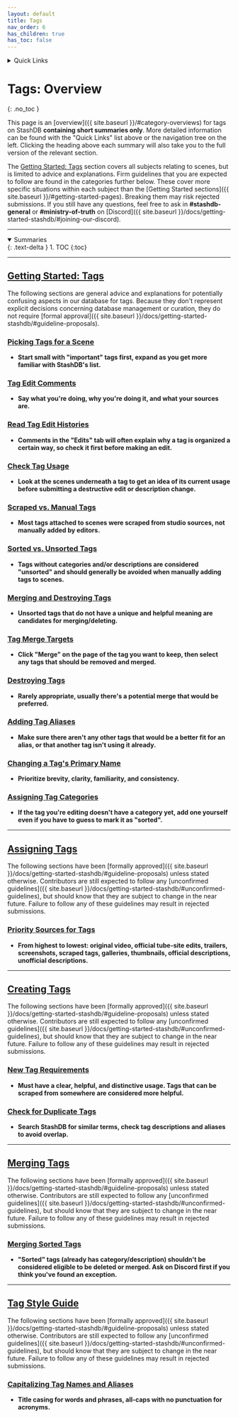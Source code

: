 ```yaml
---
layout: default
title: Tags
nav_order: 6
has_children: true
has_toc: false
---
```


<details markdown="block">
  <summary>
    Quick Links
  </summary>
  {: .text-delta }
1. [Getting Started: Tags](getting-started-tags)
2. [Assigning Tags](assigning-tags)
3. [Creating Tags](creating-tags)
4. [Editing Tags](editing-tags)
5. [Merging Tags](merging-tags)
</details>

# **Tags: Overview**
{: .no_toc }

This page is an [overview]({{ site.baseurl }}/#category-overviews) for tags on StashDB **containing short summaries only**. More detailed information can be found with the "Quick Links" list above or the navigation tree on the left. Clicking the heading above each summary will also take you to the full version of the relevant section.

The [Getting Started: Tags](getting-started-tags) section covers all subjects relating to scenes, but is limited to advice and explanations. Firm guidelines that you are expected to follow are found in the categories further below. These cover more specific situations within each subject than the [Getting Started sections]({{ site.baseurl }}/#getting-started-pages). Breaking them may risk rejected submissions. If you still have any questions, feel free to ask in **#stashdb-general** or **#ministry-of-truth** on [Discord]({{ site.baseurl }}/docs/getting-started-stashdb/#joining-our-discord).

***

<details open markdown="block">
  <summary>
    Summaries
  </summary>
  {: .text-delta }
1. TOC
{:toc}
</details>

***

## **[Getting Started: Tags](getting-started-tags)**
The following sections are general advice and explanations for potentially confusing aspects in our database for tags. Because they don't represent explicit decisions concerning database management or curation, they do not require [formal approval]({{ site.baseurl }}/docs/getting-started-stashdb/#guideline-proposals).

### [Picking Tags for a Scene](getting-started-tags#picking-tags-for-a-scene)
  - **Start small with "important" tags first, expand as you get more familiar with StashDB's list.**

### [Tag Edit Comments](getting-started-tags#tag-edit-comments)
  - **Say what you're doing, why you're doing it, and what your sources are.**

### [Read Tag Edit Histories](getting-started-tags#read-tag-edit-histories)
  - **Comments in the "Edits" tab will often explain why a tag is organized a certain way, so check it first before making an edit.**

### [Check Tag Usage](getting-started-tags#check-tag-usage)
  - **Look at the scenes underneath a tag to get an idea of its current usage before submitting a destructive edit or description change.**

### [Scraped vs. Manual Tags](getting-started-tags#scraped-vs-manual-tags)
  - **Most tags attached to scenes were scraped from studio sources, not manually added by editors.**

### [Sorted vs. Unsorted Tags](getting-started-tags#sorted-vs-unsorted-tags)
  - **Tags without categories and/or descriptions are considered "unsorted" and should generally be avoided when manually adding tags to scenes.**

### [Merging and Destroying Tags](getting-started-tags#merging-and-destroying-tags)
  - **Unsorted tags that do not have a unique and helpful meaning are candidates for merging/deleting.**

### [Tag Merge Targets](getting-started-tags#tag-merge-targets)
  - **Click "Merge" on the page of the tag you want to keep, then select any tags that should be removed and merged.**

### [Destroying Tags](getting-started-tags#destroying-tags)
  - **Rarely appropriate, usually there's a potential merge that would be preferred.**

### [Adding Tag Aliases](getting-started-tags#adding-tag-aliases)
  - **Make sure there aren't any other tags that would be a better fit for an alias, or that another tag isn't using it already.**

### [Changing a Tag's Primary Name](getting-started-tags#changing-a-tags-primary-name)
  - **Prioritize brevity, clarity, familiarity, and consistency.**

### [Assigning Tag Categories](getting-started-tags#assigning-tag-categories)
  - **If the tag you're editing doesn't have a category yet, add one yourself even if you have to guess to mark it as "sorted".**

***

## **[Assigning Tags](assigning-tags)**
The following sections have been [formally approved]({{ site.baseurl }}/docs/getting-started-stashdb/#guideline-proposals) unless stated otherwise. Contributors are still expected to follow any [unconfirmed guidelines]({{ site.baseurl }}/docs/getting-started-stashdb/#unconfirmed-guidelines), but should know that they are subject to change in the near future. Failure to follow any of these guidelines may result in rejected submissions.

### [Priority Sources for Tags](assigning-tags#priority-sources-for-tags)
  - **From highest to lowest: original video, official tube-site edits, trailers, screenshots, scraped tags, galleries, thumbnails, official descriptions, unofficial descriptions.**

***

## **[Creating Tags](creating-tags)**
The following sections have been [formally approved]({{ site.baseurl }}/docs/getting-started-stashdb/#guideline-proposals) unless stated otherwise. Contributors are still expected to follow any [unconfirmed guidelines]({{ site.baseurl }}/docs/getting-started-stashdb/#unconfirmed-guidelines), but should know that they are subject to change in the near future. Failure to follow any of these guidelines may result in rejected submissions.

### [New Tag Requirements](creating-tags#new-tag-requirements)
  - **Must have a clear, helpful, and distinctive usage. Tags that can be scraped from somewhere are considered more helpful.**

### [Check for Duplicate Tags](creating-tags#check-for-duplicate-tags)
  - **Search StashDB for similar terms, check tag descriptions and aliases to avoid overlap.**

***

## **[Merging Tags](merging-tags)**
The following sections have been [formally approved]({{ site.baseurl }}/docs/getting-started-stashdb/#guideline-proposals) unless stated otherwise. Contributors are still expected to follow any [unconfirmed guidelines]({{ site.baseurl }}/docs/getting-started-stashdb/#unconfirmed-guidelines), but should know that they are subject to change in the near future. Failure to follow any of these guidelines may result in rejected submissions.

### [Merging Sorted Tags](merging-tags#merging-sorted-tags)
  - **"Sorted" tags (already has category/description) shouldn't be considered eligible to be deleted or merged. Ask on Discord first if you think you've found an exception.**

***

## **[Tag Style Guide](tag-style-guide)**
The following sections have been [formally approved]({{ site.baseurl }}/docs/getting-started-stashdb/#guideline-proposals) unless stated otherwise. Contributors are still expected to follow any [unconfirmed guidelines]({{ site.baseurl }}/docs/getting-started-stashdb/#unconfirmed-guidelines), but should know that they are subject to change in the near future. Failure to follow any of these guidelines may result in rejected submissions.

### [Capitalizing Tag Names and Aliases](tag-style-guide#capitalizing-tag-names-and-aliases)
  - **Title casing for words and phrases, all-caps with no punctuation for acronyms.**
